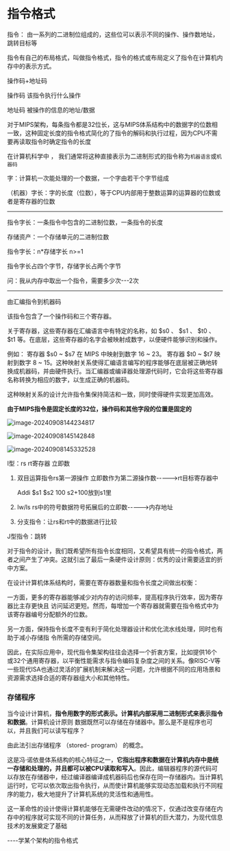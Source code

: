 # 指令格式

指令： 由一系列的二进制位组成的，这些位可以表示不同的操作、操作数地址，跳转目标等

指令有自己的布局格式，叫做指令格式，指令的格式或布局定义了指令在计算机内存中的表示方式。

操作码+地址码

操作码   该指令执行什么操作

地址码  被操作的信息的地址/数据

对于MIPS架构，每条指令都是32位长，这与MIPS体系结构中的数据字的位数相一致，这种固定长度的指令格式简化的了指令的解码和执行过程，因为CPU不需要再读取指令时确定指令的长度

在计算机科学中 ， 我们通常将这种直接表示为二进制形式的指令称为`机器语言`或`机器码`

字：计算机一次能处理的一个数据，一个字由若干个字节组成

（机器）字长：字的长度（位数），等于CPU内部用于整数运算的运算器的位数或者是寄存器的位数

----------------------------------------------------------------------------------------

指令字长：一条指令中包含的二进制位数，一条指令的长度

存储资产：一个存储单元的二进制位数

指令字长：n*存储字长      n>=1

指令字长占四个字节，存储字长占两个字节

问：我从内存中取出一个指令，需要多少次---2次

----------------------------------------------------------------------------------------

由汇编指令到机器码

该指令包含了一个操作码和三个寄存器。

关于寄存器，这些寄存器在汇编语言中有特定的名称，如 $s0 、 $s1 、 $t0 、 $t1 等。在底层，这些寄存器的名字会被映射成数字，以便硬件能够识别和操作。

例如：
寄存器 $s0 ~ $s7 在 MIPS 中映射到数字 16 ~ 23。
寄存器 $t0 ~ $t7 映射到数字 8 ~ 15。这种映射关系使得汇编语言编写的程序能够在底层被正确地转换成机器码，并由硬件执行。当汇编器或编译器处理源代码时，它会将这些寄存器名称转换为相应的数字，以生成正确的机器码。


这种映射关系的设计允许指令集保持简洁和一致，同时使得硬件实现更加高效。

**由于MIPS指令是固定长度的32位，操作码和其他字段的位置是固定的**

![image-20240908144234817](C:\Users\20655\AppData\Roaming\Typora\typora-user-images\image-20240908144234817.png)



![image-20240908145142848](C:\Users\20655\AppData\Roaming\Typora\typora-user-images\image-20240908145142848.png)

![image-20240908145332528](C:\Users\20655\AppData\Roaming\Typora\typora-user-images\image-20240908145332528.png)

I型：rs rt寄存器    立即数

1. 双目运算指令rs第一源操作 立即数作为第二源操作数----->rt目标寄存器中

   Addi $s1 $s2 100   s2+100放到s1里

2. lw/ls   rs中的符号数据符号拓展后的立即数----->内存地址

3. 分支指令：让rs和rt中的数据进行比较

J型指令：跳转







对于指令的设计，我们既希望所有指令长度相同，又希望具有统一的指令格式，两者之间产生了冲突。这就引出了最后一条硬件设计原则：优秀的设计需要适宜的折中方案。

在设计计算机体系结构时，需要在寄存器数量和指令长度之间做出权衡：

一方面，更多的寄存器能够减少对内存的访问频率，提高程序执行效率，因为寄存器比主存更快且
访问延迟更短。然而，每增加一个寄存器就需要在指令格式中为该寄存器编号分配额外的位数。

另一方面，保持指令长度不变有利于简化处理器设计和优化流水线处理，同时也有助于减小存储指
令所需的存储空间。

因此，在实际应用中，现代指令集架构往往会选择一个折衷方案，比如提供16个或32个通用寄存器，以平衡性能需求与指令编码复杂度之间的关系。像RISC-V等一些现代ISA也通过灵活的扩展机制来解决这一问题，允许根据不同的应用场景和资源需求选择合适的寄存器组大小和其他特性。

### 存储程序

当今设计计算机，**指令用数字的形式表示。计算机内部采用二进制形式来表示指令和数据**。计算机设计原则
数据既然可以存储在存储器中。那么是不是程序也可以，并且我们可以读写程序？

由此法引出存储程序 （stored- program） 的概念。

这是冯·诺依曼体系结构的核心特征之一，**它指出程序和数据在计算机内存中是统一存储和处理的，并且都可以被CPU读取和写入**。因此，编辑器程序的源代码可以存放在存储器中，经过编译器编译成机器码后也保存在同一存储器内。当计算机运行时，它可以依次取出指令执行，从而使计算机能够实现动态加载和执行不同程序的能力，极大地提升了计算机系统的灵活性和通用性。

这一革命性的设计使得计算机能够在无需硬件改动的情况下，仅通过改变存储在内存中的程序就可实现不同的计算任务，从而释放了计算机的巨大潜力，为现代信息技术的发展奠定了基础

----学某个架构的指令格式


